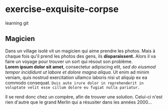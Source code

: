# exercise-exquisite-corpse
learning git

## Magicien

Dans un village isolé vit un magicien qui aime prendre les photos.
Mais à chaque fois qu'il prend les photos des gens, ils **disparaissent.**
Alors il va faire un voyage pour trouver un sort qui résout son problème.
<br>
**Lorem ipsum dolor sit amet**, consectetur adipiscing elit, *sed do eiusmod tempor incididunt ut labore et dolore magna aliqua*. Ut enim ad minim veniam, quis nostrud exercitation ullamco laboris nisi ut aliquip ex ea commodo consequat. `Duis aute irure dolor in reprehenderit in voluptate velit esse cillum dolore eu fugiat nulla pariatur.`

Il se rend donc chez un compère, afin de trouver une solution. Celui-ci n'est rien d'autre
que le grand Merlin qui a résusiter dans les années 2000...